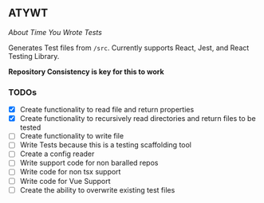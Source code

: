 ## ATYWT

_About Time You Wrote Tests_

Generates Test files from `/src`. Currently supports React, Jest, and React Testing Library.

**Repository Consistency is key for this to work**

### TODOs

- [x] Create functionality to read file and return properties
- [x] Create functionality to recursively read directories and return files to be tested
- [ ] Create functionality to write file
- [ ] Write Tests because this is a testing scaffolding tool
- [ ] Create a config reader
- [ ] Write support code for non baralled repos
- [ ] Write code for non tsx support
- [ ] Write code for Vue Support
- [ ] Create the ability to overwrite existing test files
